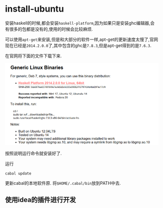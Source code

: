 # install-ubuntu


安装haskell的时候,都会安装`haskell-platform`,因为如果只是安装ghc编辑器,会有很多的包都是没有的,使用的时候会比较麻烦.

可以使用`apt-get`来安装,但是和大部分的软件一样,apt-get的更新速度太慢了,官网现在已经是`2014.2.0.0`了,其中包含的ghc是`7.8.3`,但是apt-get得到的是`7.6.3`.

在官网将下面的文件下载下来.

![](安装.png)

按照说明运行命令就安装好了.

运行

    cabal update
更新cabal的本地软件原.
将`$HOME/.cabal/bin`放到PATH中去.


## 使用idea的插件进行开发
